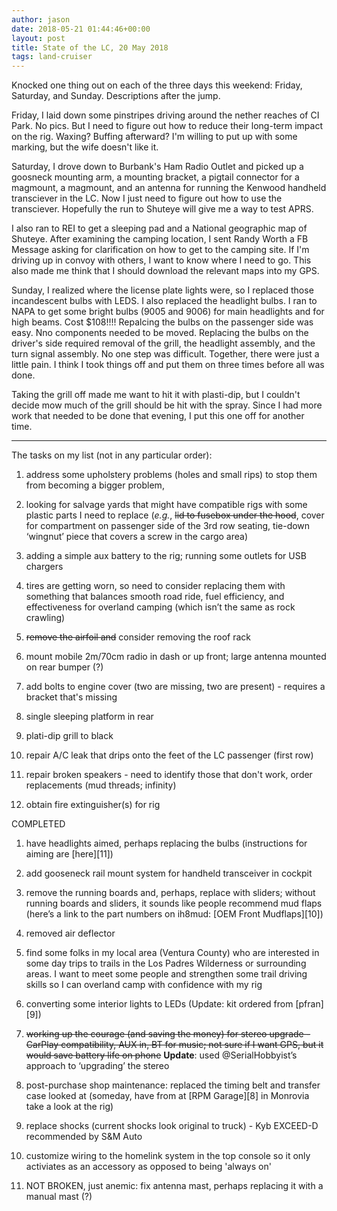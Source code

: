 ```yaml
---
author: jason
date: 2018-05-21 01:44:46+00:00
layout: post
title: State of the LC, 20 May 2018
tags: land-cruiser
---
```


Knocked one thing out on each of the three days this weekend: Friday, Saturday, and Sunday. Descriptions after the jump.

Friday, I laid down some pinstripes driving around the nether reaches of CI Park. No pics. But I need to figure out how to reduce their long-term impact on the rig. Waxing? Buffing afterward? I'm willing to put up with some marking, but the wife doesn't like it.

Saturday, I drove down to Burbank's Ham Radio Outlet and picked up a goosneck mounting arm, a mounting bracket, a pigtail connector for a magmount, a magmount, and an antenna for running the Kenwood handheld transciever in the LC. Now I just need to figure out how to use the transciever. Hopefully the run to Shuteye will give me a way to test APRS.

I also ran to REI to get a sleeping pad and a National geographic map of Shuteye. After examining the camping location, I sent Randy Worth a FB Message asking for clarification on how to get to the camping site. If I'm driving up in convoy with others, I want to know where I need to go. This also made me think that I should download the relevant maps into my GPS.

Sunday, I realized where the license plate lights were, so I replaced those incandescent bulbs with LEDS. I also replaced the headlight bulbs. I ran to NAPA to get some bright bulbs (9005 and 9006) for main headlights and for high beams. Cost $108!!!! Repalcing the bulbs on the passenger side was easy. Nno components needed to be moved. Replacing the bulbs on the driver's side required removal of the grill, the headlight assembly, and the turn signal assembly. No one step was difficult. Together, there were just a little pain. I think I took things off and put them on three times before all was done.

Taking the grill off made me want to hit it with plasti-dip, but I couldn't decide mow much of the grill should be hit with the spray. Since I had more work that needed to be done that evening, I put this one off for another time.

-----

The tasks on my list (not in any particular order):

  1. address some upholstery problems (holes and small rips) to stop them from becoming a bigger problem,

  2. looking for salvage yards that might have compatible rigs with some plastic parts I need to replace (_e.g._, <strike>lid to fusebox under the hood</strike>, cover for compartment on passenger side of the 3rd row seating, tie-down ‘wingnut’ piece that covers a screw in the cargo area)

  3. adding a simple aux battery to the rig; running some outlets for USB chargers

  4. tires are getting worn, so need to consider replacing them with something that balances smooth road ride, fuel efficiency, and effectiveness for overland camping (which isn’t the same as rock crawling)

  5. <strike> remove the airfoil and</strike> consider removing the roof rack

  6. mount mobile 2m/70cm radio in dash or up front; large antenna mounted on rear bumper (?)

  7. add bolts to engine cover (two are missing, two are present) - requires a bracket that's missing

  8. single sleeping platform in rear

  9. plati-dip grill to black

  10. repair A/C leak that drips onto the feet of the LC passenger (first row)

  11. repair broken speakers - need to identify those that don't work, order replacements (mud threads; infinity)

  12. obtain fire extinguisher(s) for rig

COMPLETED

  1. have headlights aimed, perhaps replacing the bulbs (instructions for aiming are [here][11])

  2. add gooseneck rail mount system for handheld transceiver in cockpit

  3. remove the running boards and, perhaps, replace with sliders; without running boards and sliders, it sounds like people recommend mud flaps (here’s a link to the part numbers on ih8mud: [OEM Front Mudflaps][10])

  4. removed air deflector

  5. find some folks in my local area (Ventura County) who are interested in some day trips to trails in the Los Padres Wilderness or surrounding areas. I want to meet some people and strengthen some trail driving skills so I can overland camp with confidence with my rig

  6. converting some interior lights to LEDs (Update: kit ordered from [pfran][9])

  7. <strike>working up the courage (and saving the money) for stereo upgrade - CarPlay compatibility, AUX in, BT for music; not sure if I want GPS, but it would save battery life on phone</strike> **Update**: used @SerialHobbyist’s approach to ‘upgrading’ the stereo

  8. post-purchase shop maintenance: replaced the timing belt and transfer case looked at (someday, have from at [RPM Garage][8] in Monrovia take a look at the rig)

  9. replace shocks (current shocks look original to truck) - Kyb EXCEED-D recommended by S&M Auto

  10. customize wiring to the homelink system in the top console so it only activiates as an accessory as opposed to being 'always on'

  11. NOT BROKEN, just anemic: fix antenna mast, perhaps replacing it with a manual mast (?)